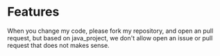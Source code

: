 # Features
When you change my code, please fork my repository, and open an pull request, but based on java_project, we don't allow open an issue or pull request that does not makes sense.
